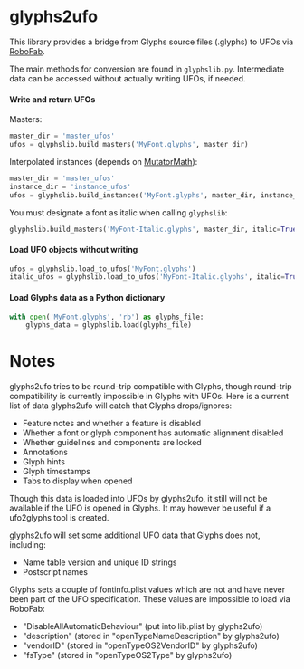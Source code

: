 # glyphs2ufo

This library provides a bridge from Glyphs source files (.glyphs) to UFOs via
[RoboFab](http://robofab.com/).

The main methods for conversion are found in `glyphslib.py`. Intermediate data
can be accessed without actually writing UFOs, if needed.

#### Write and return UFOs

Masters:

```python
master_dir = 'master_ufos'
ufos = glyphslib.build_masters('MyFont.glyphs', master_dir)
```

Interpolated instances (depends on
[MutatorMath](https://github.com/LettError/mutatorMath)):

```python
master_dir = 'master_ufos'
instance_dir = 'instance_ufos'
ufos = glyphslib.build_instances('MyFont.glyphs', master_dir, instance_dir)
```

You must designate a font as italic when calling `glyphslib`:

```python
glyphslib.build_masters('MyFont-Italic.glyphs', master_dir, italic=True)
```

#### Load UFO objects without writing

```python
ufos = glyphslib.load_to_ufos('MyFont.glyphs')
italic_ufos = glyphslib.load_to_ufos('MyFont-Italic.glyphs', italic=True)
```

#### Load Glyphs data as a Python dictionary

```python
with open('MyFont.glyphs', 'rb') as glyphs_file:
    glyphs_data = glyphslib.load(glyphs_file)
```

# Notes

glyphs2ufo tries to be round-trip compatible with Glyphs, though round-trip
compatibility is currently impossible in Glyphs with UFOs. Here is a current
list of data glyphs2ufo will catch that Glyphs drops/ignores:

- Feature notes and whether a feature is disabled
- Whether a font or glyph component has automatic alignment disabled
- Whether guidelines and components are locked
- Annotations
- Glyph hints
- Glyph timestamps
- Tabs to display when opened

Though this data is loaded into UFOs by glyphs2ufo, it still will not be
available if the UFO is opened in Glyphs. It may however be useful if a
ufo2glyphs tool is created.

glyphs2ufo will set some additional UFO data that Glyphs does not, including:

- Name table version and unique ID strings
- Postscript names

Glyphs sets a couple of fontinfo.plist values which are not and have never been
part of the UFO specification. These values are impossible to load via RoboFab:

- "DisableAllAutomaticBehaviour" (put into lib.plist by glyphs2ufo)
- "description" (stored in "openTypeNameDescription" by glyphs2ufo)
- "vendorID" (stored in "openTypeOS2VendorID" by glyphs2ufo)
- "fsType" (stored in "openTypeOS2Type" by glyphs2ufo)
